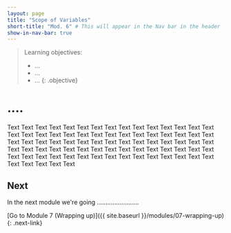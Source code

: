 ```yaml
---
layout: page
title: "Scope of Variables"
short-title: "Mod. 6" # This will appear in the Nav bar in the header
show-in-nav-bar: true
---
```


> Learning objectives:
> - ...
> - ...
> - ...
{: .objective}

# ....
Text Text Text Text Text Text Text Text Text Text Text Text Text Text Text Text Text Text Text Text Text Text Text Text Text Text Text Text Text Text Text Text Text Text Text Text Text Text Text Text Text Text Text Text Text Text Text Text Text Text Text Text Text Text Text Text Text Text Text Text Text Text Text Text Text Text Text Text Text Text Text Text Text Text Text Text Text Text Text Text 





## Next
In the next module we're going ........................

[Go to Module 7 (Wrapping up)]({{ site.baseurl }}/modules/07-wrapping-up)
{: .next-link}
